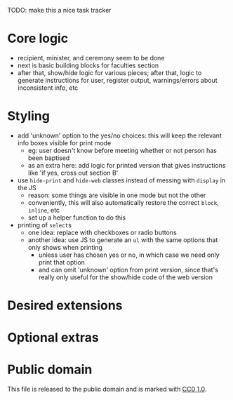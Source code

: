 TODO: make this a nice task tracker

# Core logic
- recipient, minister, and ceremony seem to be done
- next is basic building blocks for faculties section
- after that, show/hide logic for various pieces; after that, logic to generate instructions for user, register output, warnings/errors about inconsistent info, etc

# Styling
- add 'unknown' option to the yes/no choices: this will keep the relevant info boxes visible for print mode
    - eg: user doesn't know before meeting whether or not person has been baptised
    - as an extra here: add logic for printed version that gives instructions like 'if yes, cross out section B'
- use `hide-print` and `hide-web` classes instead of messing with `display` in the JS
    - reason: some things are visible in one mode but not the other
    - conveniently, this will also automatically restore the correct `block`, `inline`, etc
    - set up a helper function to do this
- printing of `select`s
    - one idea: replace with checkboxes or radio buttons
    - another idea: use JS to generate an `ul` with the same options that only shows when printing
        - unless user has chosen yes or no, in which case we need only print that option
        - and can omit 'unknown' option from print version, since that's really only useful for the show/hide code of the web version

# Desired extensions

# Optional extras

# Public domain
This file is released to the public domain and is marked with [CC0 1.0](https://creativecommons.org/publicdomain/zero/1.0/).
